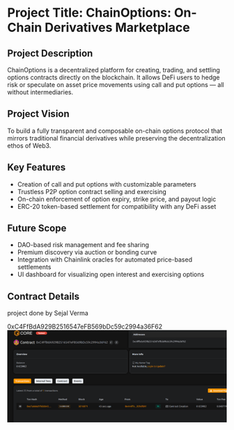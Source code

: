 # Project Title: ChainOptions: On-Chain Derivatives Marketplace

## Project Description 

ChainOptions is a decentralized platform for creating, trading, and settling options contracts directly on the blockchain. It allows DeFi users to hedge risk or speculate on asset price movements using call and put options — all without intermediaries.

##  Project Vision

To build a fully transparent and composable on-chain options protocol that mirrors traditional financial derivatives while preserving the decentralization ethos of Web3.

##  Key Features

- Creation of call and put options with customizable parameters
- Trustless P2P option contract selling and exercising
- On-chain enforcement of option expiry, strike price, and payout logic
- ERC-20 token-based settlement for compatibility with any DeFi asset

## Future Scope

- DAO-based risk management and fee sharing
- Premium discovery via auction or bonding curve
- Integration with Chainlink oracles for automated price-based settlements
- UI dashboard for visualizing open interest and exercising options

## Contract Details 
project done by Sejal Verma  

0xC4FfBdA929B2516547eFB569bDc59c2994a36F62
![alt text](image.png)
